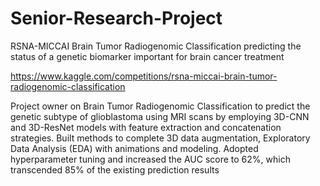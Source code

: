 # Senior-Research-Project
RSNA-MICCAI Brain Tumor Radiogenomic Classification
predicting the status of a genetic biomarker important for brain cancer treatment

https://www.kaggle.com/competitions/rsna-miccai-brain-tumor-radiogenomic-classification

Project owner on Brain Tumor Radiogenomic Classification to predict the genetic subtype of glioblastoma using MRI scans by employing 3D-CNN and 3D-ResNet models with feature extraction and concatenation strategies.
Built methods to complete 3D data augmentation, Exploratory Data Analysis (EDA) with animations and modeling.
Adopted hyperparameter tuning and increased the AUC score to 62%, which transcended 85% of the existing prediction results
